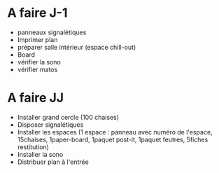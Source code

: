 # A faire J-1
* panneaux signalétiques
* Imprimer plan
* préparer salle intérieur (espace chill-out)
* Board
* vérifier la sono
* vérifier matos


# A faire JJ
* Installer grand cercle (100 chaises)
* Disposer signalétiques
* Installer les espaces (1 espace : panneau avec numéro de l'espace, 15chaises, 1paper-board, 1paquet post-it, 1paquet feutres, 5fiches restitution)
* Installer la sono
* Distribuer plan à l'entrée
